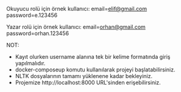 Okuyucu rolü için örnek kullanıcı:
email=elif@gmail.com 
password=e.123456

Yazar rolü için örnek kullanıcı:
email=orhan@gmail.com 
password=orhan.123456

NOT:
* Kayıt olurken username alanına tek bir kelime formatında giriş yapılmalıdır.
* docker-composeup komutu kullanılarak projeyi başlatabilirsiniz.
* NLTK dosyalarının tamamı yüklenene kadar bekleyiniz.
* Projemize http://localhost:8000 URL'sinden erişebilirsiniz.
